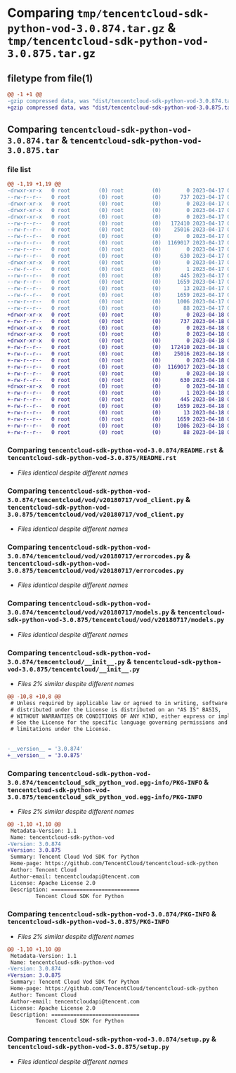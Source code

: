 # Comparing `tmp/tencentcloud-sdk-python-vod-3.0.874.tar.gz` & `tmp/tencentcloud-sdk-python-vod-3.0.875.tar.gz`

## filetype from file(1)

```diff
@@ -1 +1 @@
-gzip compressed data, was "dist/tencentcloud-sdk-python-vod-3.0.874.tar", last modified: Mon Apr 17 00:54:11 2023, max compression
+gzip compressed data, was "dist/tencentcloud-sdk-python-vod-3.0.875.tar", last modified: Tue Apr 18 01:04:53 2023, max compression
```

## Comparing `tencentcloud-sdk-python-vod-3.0.874.tar` & `tencentcloud-sdk-python-vod-3.0.875.tar`

### file list

```diff
@@ -1,19 +1,19 @@
-drwxr-xr-x   0 root         (0) root         (0)        0 2023-04-17 00:54:11.000000 tencentcloud-sdk-python-vod-3.0.874/
--rw-r--r--   0 root         (0) root         (0)      737 2023-04-17 00:54:11.000000 tencentcloud-sdk-python-vod-3.0.874/README.rst
-drwxr-xr-x   0 root         (0) root         (0)        0 2023-04-17 00:54:11.000000 tencentcloud-sdk-python-vod-3.0.874/tencentcloud/
-drwxr-xr-x   0 root         (0) root         (0)        0 2023-04-17 00:54:11.000000 tencentcloud-sdk-python-vod-3.0.874/tencentcloud/vod/
-drwxr-xr-x   0 root         (0) root         (0)        0 2023-04-17 00:54:11.000000 tencentcloud-sdk-python-vod-3.0.874/tencentcloud/vod/v20180717/
--rw-r--r--   0 root         (0) root         (0)   172410 2023-04-17 00:54:11.000000 tencentcloud-sdk-python-vod-3.0.874/tencentcloud/vod/v20180717/vod_client.py
--rw-r--r--   0 root         (0) root         (0)    25016 2023-04-17 00:54:11.000000 tencentcloud-sdk-python-vod-3.0.874/tencentcloud/vod/v20180717/errorcodes.py
--rw-r--r--   0 root         (0) root         (0)        0 2023-04-17 00:54:11.000000 tencentcloud-sdk-python-vod-3.0.874/tencentcloud/vod/v20180717/__init__.py
--rw-r--r--   0 root         (0) root         (0)  1169017 2023-04-17 00:54:11.000000 tencentcloud-sdk-python-vod-3.0.874/tencentcloud/vod/v20180717/models.py
--rw-r--r--   0 root         (0) root         (0)        0 2023-04-17 00:54:11.000000 tencentcloud-sdk-python-vod-3.0.874/tencentcloud/vod/__init__.py
--rw-r--r--   0 root         (0) root         (0)      630 2023-04-17 00:54:11.000000 tencentcloud-sdk-python-vod-3.0.874/tencentcloud/__init__.py
-drwxr-xr-x   0 root         (0) root         (0)        0 2023-04-17 00:54:11.000000 tencentcloud-sdk-python-vod-3.0.874/tencentcloud_sdk_python_vod.egg-info/
--rw-r--r--   0 root         (0) root         (0)        1 2023-04-17 00:54:11.000000 tencentcloud-sdk-python-vod-3.0.874/tencentcloud_sdk_python_vod.egg-info/dependency_links.txt
--rw-r--r--   0 root         (0) root         (0)      445 2023-04-17 00:54:11.000000 tencentcloud-sdk-python-vod-3.0.874/tencentcloud_sdk_python_vod.egg-info/SOURCES.txt
--rw-r--r--   0 root         (0) root         (0)     1659 2023-04-17 00:54:11.000000 tencentcloud-sdk-python-vod-3.0.874/tencentcloud_sdk_python_vod.egg-info/PKG-INFO
--rw-r--r--   0 root         (0) root         (0)       13 2023-04-17 00:54:11.000000 tencentcloud-sdk-python-vod-3.0.874/tencentcloud_sdk_python_vod.egg-info/top_level.txt
--rw-r--r--   0 root         (0) root         (0)     1659 2023-04-17 00:54:11.000000 tencentcloud-sdk-python-vod-3.0.874/PKG-INFO
--rw-r--r--   0 root         (0) root         (0)     1006 2023-04-17 00:54:11.000000 tencentcloud-sdk-python-vod-3.0.874/setup.py
--rw-r--r--   0 root         (0) root         (0)       88 2023-04-17 00:54:11.000000 tencentcloud-sdk-python-vod-3.0.874/setup.cfg
+drwxr-xr-x   0 root         (0) root         (0)        0 2023-04-18 01:04:53.000000 tencentcloud-sdk-python-vod-3.0.875/
+-rw-r--r--   0 root         (0) root         (0)      737 2023-04-18 01:04:53.000000 tencentcloud-sdk-python-vod-3.0.875/README.rst
+drwxr-xr-x   0 root         (0) root         (0)        0 2023-04-18 01:04:53.000000 tencentcloud-sdk-python-vod-3.0.875/tencentcloud/
+drwxr-xr-x   0 root         (0) root         (0)        0 2023-04-18 01:04:53.000000 tencentcloud-sdk-python-vod-3.0.875/tencentcloud/vod/
+drwxr-xr-x   0 root         (0) root         (0)        0 2023-04-18 01:04:53.000000 tencentcloud-sdk-python-vod-3.0.875/tencentcloud/vod/v20180717/
+-rw-r--r--   0 root         (0) root         (0)   172410 2023-04-18 01:04:53.000000 tencentcloud-sdk-python-vod-3.0.875/tencentcloud/vod/v20180717/vod_client.py
+-rw-r--r--   0 root         (0) root         (0)    25016 2023-04-18 01:04:53.000000 tencentcloud-sdk-python-vod-3.0.875/tencentcloud/vod/v20180717/errorcodes.py
+-rw-r--r--   0 root         (0) root         (0)        0 2023-04-18 01:04:53.000000 tencentcloud-sdk-python-vod-3.0.875/tencentcloud/vod/v20180717/__init__.py
+-rw-r--r--   0 root         (0) root         (0)  1169017 2023-04-18 01:04:53.000000 tencentcloud-sdk-python-vod-3.0.875/tencentcloud/vod/v20180717/models.py
+-rw-r--r--   0 root         (0) root         (0)        0 2023-04-18 01:04:53.000000 tencentcloud-sdk-python-vod-3.0.875/tencentcloud/vod/__init__.py
+-rw-r--r--   0 root         (0) root         (0)      630 2023-04-18 01:04:53.000000 tencentcloud-sdk-python-vod-3.0.875/tencentcloud/__init__.py
+drwxr-xr-x   0 root         (0) root         (0)        0 2023-04-18 01:04:53.000000 tencentcloud-sdk-python-vod-3.0.875/tencentcloud_sdk_python_vod.egg-info/
+-rw-r--r--   0 root         (0) root         (0)        1 2023-04-18 01:04:53.000000 tencentcloud-sdk-python-vod-3.0.875/tencentcloud_sdk_python_vod.egg-info/dependency_links.txt
+-rw-r--r--   0 root         (0) root         (0)      445 2023-04-18 01:04:53.000000 tencentcloud-sdk-python-vod-3.0.875/tencentcloud_sdk_python_vod.egg-info/SOURCES.txt
+-rw-r--r--   0 root         (0) root         (0)     1659 2023-04-18 01:04:53.000000 tencentcloud-sdk-python-vod-3.0.875/tencentcloud_sdk_python_vod.egg-info/PKG-INFO
+-rw-r--r--   0 root         (0) root         (0)       13 2023-04-18 01:04:53.000000 tencentcloud-sdk-python-vod-3.0.875/tencentcloud_sdk_python_vod.egg-info/top_level.txt
+-rw-r--r--   0 root         (0) root         (0)     1659 2023-04-18 01:04:53.000000 tencentcloud-sdk-python-vod-3.0.875/PKG-INFO
+-rw-r--r--   0 root         (0) root         (0)     1006 2023-04-18 01:04:53.000000 tencentcloud-sdk-python-vod-3.0.875/setup.py
+-rw-r--r--   0 root         (0) root         (0)       88 2023-04-18 01:04:53.000000 tencentcloud-sdk-python-vod-3.0.875/setup.cfg
```

### Comparing `tencentcloud-sdk-python-vod-3.0.874/README.rst` & `tencentcloud-sdk-python-vod-3.0.875/README.rst`

 * *Files identical despite different names*

### Comparing `tencentcloud-sdk-python-vod-3.0.874/tencentcloud/vod/v20180717/vod_client.py` & `tencentcloud-sdk-python-vod-3.0.875/tencentcloud/vod/v20180717/vod_client.py`

 * *Files identical despite different names*

### Comparing `tencentcloud-sdk-python-vod-3.0.874/tencentcloud/vod/v20180717/errorcodes.py` & `tencentcloud-sdk-python-vod-3.0.875/tencentcloud/vod/v20180717/errorcodes.py`

 * *Files identical despite different names*

### Comparing `tencentcloud-sdk-python-vod-3.0.874/tencentcloud/vod/v20180717/models.py` & `tencentcloud-sdk-python-vod-3.0.875/tencentcloud/vod/v20180717/models.py`

 * *Files identical despite different names*

### Comparing `tencentcloud-sdk-python-vod-3.0.874/tencentcloud/__init__.py` & `tencentcloud-sdk-python-vod-3.0.875/tencentcloud/__init__.py`

 * *Files 2% similar despite different names*

```diff
@@ -10,8 +10,8 @@
 # Unless required by applicable law or agreed to in writing, software
 # distributed under the License is distributed on an "AS IS" BASIS,
 # WITHOUT WARRANTIES OR CONDITIONS OF ANY KIND, either express or implied.
 # See the License for the specific language governing permissions and
 # limitations under the License.
 
 
-__version__ = '3.0.874'
+__version__ = '3.0.875'
```

### Comparing `tencentcloud-sdk-python-vod-3.0.874/tencentcloud_sdk_python_vod.egg-info/PKG-INFO` & `tencentcloud-sdk-python-vod-3.0.875/tencentcloud_sdk_python_vod.egg-info/PKG-INFO`

 * *Files 2% similar despite different names*

```diff
@@ -1,10 +1,10 @@
 Metadata-Version: 1.1
 Name: tencentcloud-sdk-python-vod
-Version: 3.0.874
+Version: 3.0.875
 Summary: Tencent Cloud Vod SDK for Python
 Home-page: https://github.com/TencentCloud/tencentcloud-sdk-python
 Author: Tencent Cloud
 Author-email: tencentcloudapi@tencent.com
 License: Apache License 2.0
 Description: ============================
         Tencent Cloud SDK for Python
```

### Comparing `tencentcloud-sdk-python-vod-3.0.874/PKG-INFO` & `tencentcloud-sdk-python-vod-3.0.875/PKG-INFO`

 * *Files 2% similar despite different names*

```diff
@@ -1,10 +1,10 @@
 Metadata-Version: 1.1
 Name: tencentcloud-sdk-python-vod
-Version: 3.0.874
+Version: 3.0.875
 Summary: Tencent Cloud Vod SDK for Python
 Home-page: https://github.com/TencentCloud/tencentcloud-sdk-python
 Author: Tencent Cloud
 Author-email: tencentcloudapi@tencent.com
 License: Apache License 2.0
 Description: ============================
         Tencent Cloud SDK for Python
```

### Comparing `tencentcloud-sdk-python-vod-3.0.874/setup.py` & `tencentcloud-sdk-python-vod-3.0.875/setup.py`

 * *Files identical despite different names*

